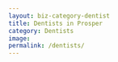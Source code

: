 ```yaml
---
layout: biz-category-dentist
title: Dentists in Prosper
category: Dentists
image:
permalink: /dentists/
---
```

